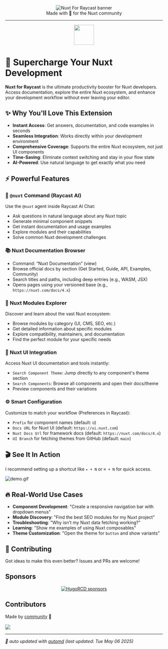 <div align="center">
<img src="media/banner.png" alt="Nuxt For Raycast banner">

<div align="center">
Made with 💚 for the Nuxt community
</div>

---

<a title="Install Nuxt Raycast Extension" href="https://www.raycast.com/HugoRCD/nuxt"><img src="https://www.raycast.com/HugoRCD/nuxt/install_button@2x.png?v=1.1" height="64" alt="" style="height: 64px;"></a>

</div>

# 🚀 Supercharge Your Nuxt Development

**Nuxt for Raycast** is the ultimate productivity booster for Nuxt developers. Access documentation, explore the entire Nuxt ecosystem, and enhance your development workflow without ever leaving your editor.

## ✨ Why You'll Love This Extension

- **Instant Access**: Get answers, documentation, and code examples in seconds
- **Seamless Integration**: Works directly within your development environment
- **Comprehensive Coverage**: Supports the entire Nuxt ecosystem, not just UI components
- **Time-Saving**: Eliminate context switching and stay in your flow state
- **AI-Powered**: Use natural language to get exactly what you need

## ⚡️ Powerful Features

### 🔮 `@nuxt` Command (Raycast AI)
Use the `@nuxt` agent inside Raycast AI Chat:
- Ask questions in natural language about any Nuxt topic
- Generate minimal component snippets
- Get instant documentation and usage examples
- Explore modules and their capabilities
- Solve common Nuxt development challenges

### 📚 Nuxt Documentation Browser
- Command: “Nuxt Documentation” (view)
- Browse official docs by section (Get Started, Guide, API, Examples, Community)
- Search titles and paths, including deep entries (e.g., WASM, JSX)
- Opens pages using your versioned base (e.g., `https://nuxt.com/docs/4.x`)

### 🧩 Nuxt Modules Explorer
Discover and learn about the vast Nuxt ecosystem:
- Browse modules by category (UI, CMS, SEO, etc.)
- Get detailed information about specific modules
- Explore compatibility, maintainers, and documentation
- Find the perfect module for your specific needs

### 🎨 Nuxt UI Integration
Access Nuxt UI documentation and tools instantly:
- `Search Component Theme`: Jump directly to any component's theme section
- `Search Components`: Browse all components and open their docs/theme
- Preview components and their variations

### ⚙️ Smart Configuration
Customize to match your workflow (Preferences in Raycast):
- `Prefix` for component names (default: `U`)
- `Docs URL` for Nuxt UI (default: `https://ui.nuxt.com`)
- `Nuxt Docs Url` for framework docs (default: `https://nuxt.com/docs/4.x`)
- `UI Branch` for fetching themes from GitHub (default: `main`)

## 🎬 See It In Action

I recommend setting up a shortcut like `✦ + N` or `⌘ + N` for quick access.

![demo.gif](media/demo.gif)

## 🔥 Real-World Use Cases

- **Component Development**: "Create a responsive navigation bar with dropdown menus"
- **Module Discovery**: "Find the best SEO modules for my Nuxt project"
- **Troubleshooting**: "Why isn't my Nuxt data fetching working?"
- **Learning**: "Show me examples of using Nuxt composables"
- **Theme Customization**: "Open the theme for `button` and show variants"

## 👥 Contributing

Got ideas to make this even better? Issues and PRs are welcome!

<!-- automd:fetch url="gh:hugorcd/markdown/main/src/sponsors.md" -->

## Sponsors

<p align="center">
  <a href="https://github.com/sponsors/HugoRCD">
    <img src='https://cdn.jsdelivr.net/gh/hugorcd/static/sponsors.svg' alt="HugoRCD sponsors" />
  </a>
</p>

<!-- /automd -->

## Contributors

<!-- automd:contributors github="HugoRCD/nuxt-raycast-extension" -->

Made by [community](https://github.com/HugoRCD/nuxt-raycast-extension/graphs/contributors) 💛
<br><br>
<a href="https://github.com/HugoRCD/nuxt-raycast-extension/graphs/contributors">
<img src="https://contrib.rocks/image?repo=HugoRCD/nuxt-raycast-extension" />
</a>

<!-- /automd -->

<!-- automd:with-automd lastUpdate -->

---

_🤖 auto updated with [automd](https://automd.unjs.io) (last updated: Tue May 06 2025)_

<!-- /automd -->
